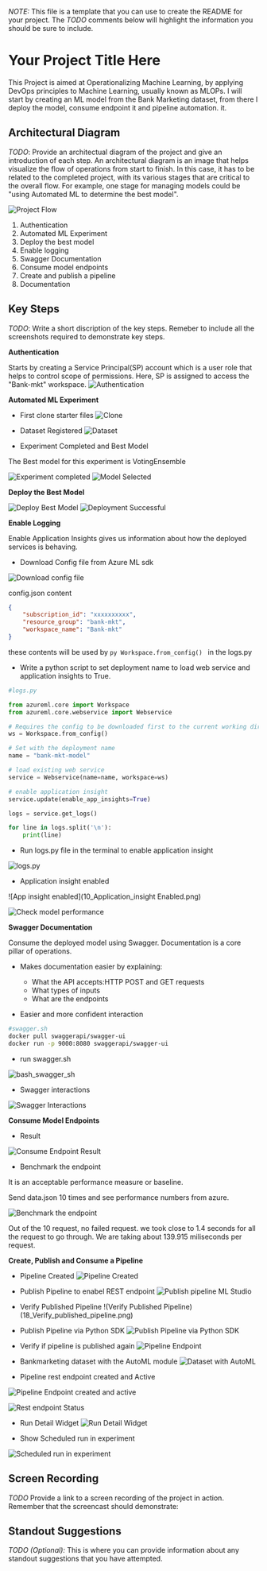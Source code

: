 *NOTE:* This file is a template that you can use to create the README for your project. The *TODO* comments below will highlight the information you should be sure to include.


# Your Project Title Here

This Project is aimed at Operationalizing Machine Learning, by applying DevOps principles to Machine Learning, usually known as MLOPs. I will start by creating an ML model from the Bank Marketing dataset, from there I deploy the model, consume endpoint it and pipeline automation. it. 


## Architectural Diagram
*TODO*: Provide an architectual diagram of the project and give an introduction of each step. An architectural diagram is an image that helps visualize the flow of operations from start to finish. In this case, it has to be related to the completed project, with its various stages that are critical to the overall flow. For example, one stage for managing models could be "using Automated ML to determine the best model". 

![Project Flow](1_Project_Flow.png)

1.  Authentication
2.  Automated ML Experiment
3. Deploy the best model
4. Enable logging
5. Swagger Documentation
6. Consume model endpoints
7. Create and publish a pipeline
8. Documentation



## Key Steps
*TODO*: Write a short discription of the key steps. Remeber to include all the screenshots required to demonstrate key steps. 

**Authentication**

Starts by creating a Service Principal(SP) account which is a user role that helps to control scope of permissions. Here, SP is assigned to  access the "Bank-mkt" workspace.
![Authentication](2_Authentication.png)

**Automated ML Experiment**

*  First clone starter files
![Clone](3_Clone_Starter_files.png)

* Dataset Registered
![Dataset](3_Dataset.png)

* Experiment Completed and Best Model

The Best model for this experiment is VotingEnsemble

![Experiment completed](4_AutoML_Experiment_Complete.png)
![Model Selected](5_Model_Selected.png)

**Deploy the Best Model**

![Deploy Best Model](6_Deploy_Best_Model.png)
![Deployment Successful](7_Model_Deployment_Successful.png)

**Enable Logging**

Enable Application Insights gives us information about how the deployed services is behaving.

* Download Config file from Azure ML sdk

![Download config file](8_Download_config-file.png)

config.json content

```json
{
    "subscription_id": "xxxxxxxxxx",
    "resource_group": "bank-mkt",
    "workspace_name": "Bank-mkt"
}
```

these contents will be used by ```py Workspace.from_config() ``` in the logs.py

* Write a python script to set deployment name to load web service and application insights to True.

```python
#logs.py

from azureml.core import Workspace
from azureml.core.webservice import Webservice

# Requires the config to be downloaded first to the current working directory
ws = Workspace.from_config()

# Set with the deployment name
name = "bank-mkt-model"

# load existing web service
service = Webservice(name=name, workspace=ws)

# enable application insight
service.update(enable_app_insights=True)

logs = service.get_logs()

for line in logs.split('\n'):
    print(line)
```
* Run logs.py file in the terminal to enable application insight

![logs.py](9_run_logs_python_file.png)
* Application insight enabled

![App insight enabled](10_Application_insight Enabled.png)

![Check model performance](11_App_insight_model_perf.png)
  
**Swagger Documentation**

Consume the deployed model using Swagger.
Documentation is a core pillar of operations.

* Makes documentation easier by explaining:

  * What the API accepts:HTTP POST and GET requests
  * What types of inputs
  * What are the endpoints
* Easier and more confident interaction


```sh
#swagger.sh
docker pull swaggerapi/swagger-ui
docker run -p 9000:8080 swaggerapi/swagger-ui
```

* run swagger.sh

![bash_swagger_sh](12_bash_swagger_sh.png)

* Swagger interactions

![Swagger Interactions](13_Swagger_HTTP_API_model_.png)

**Consume Model Endpoints**

* Result

![Consume Endpoint Result](14_Consume_Endpoint_result.png)

* Benchmark the endpoint

It is an acceptable performance measure or baseline.

Send data.json 10 times and see performance numbers from azure.

![Benchmark the endpoint](15_Benchmark_the_Endpoints.png)

Out of the 10 request, no failed request.
we took close to 1.4 seconds for all the request to go through. We are taking about 139.915 miliseconds per request.


**Create, Publish and Consume a Pipeline**

* Pipeline Created
![Pipeline Created](16_Pipeline_Created.png)

* Publish Pipeline to enabel REST endpoint
![Publish pipeline ML Studio](17_Publish_Pipeline_ML_Studio.png)

* Verify Published Pipeline
!(Verify Published Pipeline)(18_Verify_published_pipeline.png)

* Publish Pipeline via Python SDK
![Publish Pipeline via Python SDK](19_Publish_Pipeline_code.png)

* Verify if pipeline is published again
![Pipeline Endpoint](20_Pipeline_Endpoint.png)

* Bankmarketing dataset with the AutoML module
![Dataset with AutoML](21_Dataset_With_AutoML.png)

* Pipeline rest endpoint created and Active

![Pipeline Endpoint created and active](22_Pipeline_Rest_endpoint_created.png)

![Rest endpoint Status](23_Rest_Endpoint_Status_Active.png)
* Run Detail Widget
![Run Detail Widget](24_RunDetails_Widget.png)

* Show Scheduled run in experiment

![Scheduled run in experiment](25_Show_Scheduled_run.png)



## Screen Recording
*TODO* Provide a link to a screen recording of the project in action. Remember that the screencast should demonstrate:

## Standout Suggestions
*TODO (Optional):* This is where you can provide information about any standout suggestions that you have attempted.

